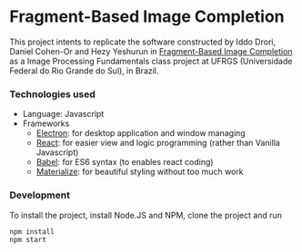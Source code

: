 # Fragment-Based Image Completion
This project intents to replicate the software constructed by Iddo Drori, Daniel Cohen-Or and Hezy Yeshurun in [Fragment-Based Image Completion](http://www.cs.tau.ac.il/~dcor/online_papers/papers/iddo03.pdf)
as a Image Processing Fundamentals class project at UFRGS (Universidade Federal do Rio Grande do Sul), in Brazil.

### Technologies used

- Language: Javascript
- Frameworks
  - [Electron](https://electronjs.org/): for desktop application and window managing
  - [React](https://reactjs.org/): for easier view and logic programming (rather than Vanilla Javascript)
  - [Babel](https://babeljs.io/): for ES6 syntax (to enables react coding)
  - [Materialize](http://materializecss.com/): for beautiful styling without too much work

### Development
To install the project, install Node.JS and NPM, clone the project and run 

```
npm install
npm start
```

